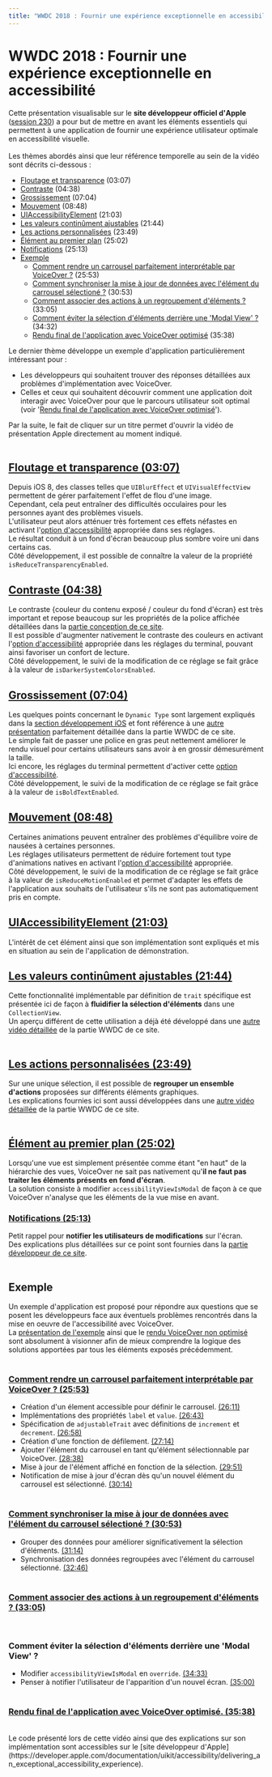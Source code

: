 ```yaml
---
title: "WWDC 2018 : Fournir une expérience exceptionnelle en accessibilité"
---
```


# WWDC 2018 : Fournir une expérience exceptionnelle en accessibilité

Cette présentation visualisable sur le **site développeur officiel d'<span lang="en">Apple</span>** ([session 230](https://developer.apple.com/videos/play/wwdc2018/230/)) a pour but de mettre en avant les éléments essentiels qui permettent à une application de fournir une expérience utilisateur optimale en accessibilité visuelle.
<br><img style="max-width: 700px; height: auto;" alt="" src="../../../../images/iOSdev/wwdc18-230.png" />
<br><br>Les thèmes abordés ainsi que leur référence temporelle au sein de la vidéo sont décrits ci-dessous :

- [Floutage et transparence](#TransparencyAndBlurring) (03:07)
- [Contraste](#Contrast) (04:38)
- [Grossissement](#Sizing) (07:04)
- [Mouvement](#Motion) (08:48)
- [UIAccessibilityElement](#UIAccessibilityElement) (21:03)
- [Les valeurs continûment ajustables](#AdjustableValues) (21:44)
- [Les actions personnalisées](#CustomActions) (23:49)
- [Élément au premier plan](#accessibilityViewIsModal) (25:02)
- [Notifications](#Notifications) (25:13)
- [Exemple](#Demo)
    - [Comment rendre un carrousel parfaitement interprétable par VoiceOver ?](#DemoSetCarousel) (25:53)
    - [Comment synchroniser la mise à jour de données avec l'élément du carrousel sélectioné ?](#DemoUpdateData) (30:53)
    - [Comment associer des actions à un regroupement d'éléments ?](#DemoCustomActions) (33:05)
    - [Comment éviter la sélection d'éléments derrière une 'Modal View' ?](#DemoModalView) (34:32)
    - [Rendu final de l'application avec VoiceOver optimisé](#DemoExceptionalVoiceOverExperience) (35:38)

Le dernier thème développe un exemple d'application particulièrement intéressant pour :
- Les développeurs qui souhaitent trouver des réponses détaillées aux problèmes d'implémentation avec VoiceOver.
- Celles et ceux qui souhaitent découvrir comment une application doit interagir avec VoiceOver pour que le parcours utilisateur soit optimal (voir '[Rendu final de l'application avec VoiceOver optimisé](#DemoExceptionalVoiceOverExperience)').

Par la suite, le fait de cliquer sur un titre permet d'ouvrir la vidéo de présentation <span lang="en">Apple</span> directement au moment indiqué.
<br><br>
<a name="TransparencyAndBlurring"></a>
## [Floutage et transparence (03:07)](https://developer.apple.com/videos/play/wwdc2018/230/?time=187)
Depuis iOS 8, des classes telles que `UIBlurEffect` et `UIVisualEffectView` permettent de gérer parfaitement l'effet de flou d'une image.
<br>Cependant, cela peut entraîner des difficultés occulaires pour les personnes ayant des problèmes visuels.
<br>L'utilisateur peut alors atténuer très fortement ces effets néfastes en activant l'[option d'accessibilité](../../../conception#options-d-accessibilite) appropriée dans ses réglages.
<br><img style="max-width: 950px; height: auto;" alt="" src="../../../../images/iOSdev/wwdc18-230-TransparencyAndBlurring_1.png" />
<br>Le résultat conduit à un fond d'écran beaucoup plus sombre voire uni dans certains cas.
<br><img style="max-width: 700px; height: auto;" alt="" src="../../../../images/iOSdev/wwdc18-230-TransparencyAndBlurring_2.png" />
<br>Côté développement, il est possible de connaître la valeur de la propriété `isReduceTransparencyEnabled`.
<br><img style="max-width: 650px; height: auto;" alt="" src="../../../../images/iOSdev/wwdc18-230-TransparencyAndBlurring_3.png" />

<a name="Contrast"></a>
## [Contraste (04:38)](https://developer.apple.com/videos/play/wwdc2018/230/?time=278)
Le contraste {couleur du contenu exposé / couleur du fond d'écran} est très important et repose beaucoup sur les propriétés de la police affichée détaillées dans la [partie conception de ce site](../../../conception#couleurs).
<br>Il est possible d'augmenter nativement le contraste des couleurs en activant l'[option d'accessibilité](../../../conception#options-d-accessibilite) appropriée dans les réglages du terminal, pouvant ainsi favoriser un confort de lecture.
<br><img style="max-width: 600px; height: auto;" alt="" src="../../../../images/iOSdev/wwdc18-230-Contrast_1.png" />
<br>Côté développement, le suivi de la modification de ce réglage se fait grâce à la valeur de `isDarkerSystemColorsEnabled`.
<br><img style="max-width: 650px; height: auto;" alt="" src="../../../../images/iOSdev/wwdc18-230-Contrast_2.png" />

<a name="Sizing"></a>
## [Grossissement (07:04)](https://developer.apple.com/videos/play/wwdc2018/230/?time=424)
Les quelques points concernant le `Dynamic Type` sont largement expliqués dans la [section développement iOS](../../../developpement#taille-des-textes) et font référence à une [autre présentation](../../2017/245/) parfaitement détaillée dans la partie WWDC de ce site.
<br>Le simple fait de passer une police en gras peut nettement améliorer le rendu visuel pour certains utilisateurs sans avoir à en grossir démesurément la taille.
<br>Ici encore, les réglages du terminal permettent d'activer cette [option d'accessibilité](../../../conception#options-d-accessibilit-).
<br><img style="max-width: 600px; height: auto;" alt="" src="../../../../images/iOSdev/wwdc18-230-Sizing_1.png" />
<br>Côté développement, le suivi de la modification de ce réglage se fait grâce à la valeur de `isBoldTextEnabled`.
<br><img style="max-width: 600px; height: auto;" alt="" src="../../../../images/iOSdev/wwdc18-230-Sizing_2.png" />

<a name="Motion"></a>
## [Mouvement (08:48)](https://developer.apple.com/videos/play/wwdc2018/230/?time=528)
Certaines animations peuvent entraîner des problèmes d'équilibre voire de nausées à certaines personnes.
<br>Les réglages utilisateurs permettent de réduire fortement tout type d'animations natives en activant l'[option d'accessibilité](../../../conception#options-d-accessibilit-) appropriée.
<br><img style="max-width: 950px; height: auto;" alt="" src="../../../../images/iOSdev/wwdc18-230-Motion_1.png" />
<br>Côté développement, le suivi de la modification de ce réglage se fait grâce à la valeur de `isReduceMotionEnabled` et permet d'adapter les effets de l'application aux souhaits de l'utilisateur s'ils ne sont pas automatiquement pris en compte.
<br><img style="max-width: 600px; height: auto;" alt="" src="../../../../images/iOSdev/wwdc18-230-Motion_2.png" />

<a name="UIAccessibilityElement"></a>
## [UIAccessibilityElement (21:03)](https://developer.apple.com/videos/play/wwdc2018/230/?time=1263)
L'intérêt de cet élément ainsi que son implémentation sont expliqués et mis en situation au sein de l'application de démonstration.
<br><img style="max-width: 550px; height: auto;" alt="" src="../../../../images/iOSdev/wwdc18-230-UIAccessibilityElement.png" />

<a name="AdjustableValues"></a>
## [Les valeurs continûment ajustables (21:44)](https://developer.apple.com/videos/play/wwdc2018/230/?time=1304)
Cette fonctionnalité implémentable par définition de `trait` spécifique est présentée ici de façon à **fluidifier la sélection d'éléments** dans une `CollectionView`.
<br><img style="max-width: 550px; height: auto;" alt="" src="../../../../images/iOSdev/wwdc18-230-AdjustableValues.png" />
<br>Un aperçu différent de cette utilisation a déjà été développé dans une [autre vidéo détaillée](../../2017/215#AdjustableValues) de la partie WWDC de ce site.
<br><br>
<a name="CustomActions"></a>
## [Les actions personnalisées (23:49)](https://developer.apple.com/videos/play/wwdc2018/230/?time=1429)
Sur une unique sélection, il est possible de **regrouper un ensemble d'actions** proposées sur différents éléments graphiques.
<br><img style="max-width: 700px; height: auto;" alt="" src="../../../../images/iOSdev/wwdc18-230-CustomActions.png" />
<br>Les explications fournies ici sont aussi développées dans une [autre vidéo détaillée](../../2017/215#CustomActions) de la partie WWDC de ce site.
<br><br>
<a name="accessibilityViewIsModal"></a>
## [Élément au premier plan (25:02)](https://developer.apple.com/videos/play/wwdc2018/230/?time=1502)
Lorsqu'une vue est simplement présentée comme étant "en haut" de la hiérarchie des vues, VoiceOver ne sait pas nativement qu'**il ne faut pas traiter les éléments présents en fond d'écran**.
<br>La solution consiste à modifier `accessibilityViewIsModal` de façon à ce que VoiceOver n'analyse que les éléments de la vue mise en avant.
<br><img style="max-width: 450px; height: auto;" alt="" src="../../../../images/iOSdev/wwdc18-230-ModalView.png" />

<a name="Notifications"></a>
### [Notifications (25:13)](https://developer.apple.com/videos/play/wwdc2018/230/?time=1513)
Petit rappel pour **notifier les utilisateurs de modifications** sur l'écran.
<br><img style="max-width: 800px; height: auto;" alt="" src="../../../../images/iOSdev/wwdc18-230-Notifications.png" />
<br>Des explications plus détaillées sur ce point sont fournies dans la [partie développeur de ce site](../../../developpement#informer-d-une-modification-sur-la-page).
<br><br>
<a name="Demo"></a>
## Exemple
Un exemple d'application est proposé pour répondre aux questions que se posent les développeurs face aux éventuels problèmes rencontrés dans la mise en oeuvre de l'accessibilité avec VoiceOver.
<br>La [présentation de l'exemple](https://developer.apple.com/videos/play/wwdc2018/230/?time=938) ainsi que le [rendu VoiceOver non optimisé](https://developer.apple.com/videos/play/wwdc2018/230/?time=1022) sont absolument à visionner afin de mieux comprendre la logique des solutions apportées par tous les éléments exposés précédemment.<br><br>
<a name="DemoSetCarousel"></a>
### [Comment rendre un carrousel parfaitement interprétable par VoiceOver ? (25:53)](https://developer.apple.com/videos/play/wwdc2018/230/?time=1553)
- Création d'un élement accessible pour définir le carrousel. [(26:11)](https://developer.apple.com/videos/play/wwdc2018/230/?time=1571)
- Implémentations des propriétés `label` et `value`. [(26:43)](https://developer.apple.com/videos/play/wwdc2018/230/?time=1603)
- Spécification de `adjustableTrait` avec définitions de `increment` et `decrement`. [(26:58)](https://developer.apple.com/videos/play/wwdc2018/230/?time=1618)
- Création d'une fonction de défilement. [(27:14)](https://developer.apple.com/videos/play/wwdc2018/230/?time=1634)
- Ajouter l'élément du carrousel en tant qu'élément sélectionnable par VoiceOver. [(28:38)](https://developer.apple.com/videos/play/wwdc2018/230/?time=1718)
- Mise à jour de l'élément affiché en fonction de la sélection. [(29:51)](https://developer.apple.com/videos/play/wwdc2018/230/?time=1791)
- Notification de mise à jour d'écran dès qu'un nouvel élément du carrousel est sélectionné. [(30:14)](https://developer.apple.com/videos/play/wwdc2018/230/?time=1814)
<br><br>
<a name="DemoUpdateData"></a>
### [Comment synchroniser la mise à jour de données avec l'élément du carrousel sélectioné ? (30:53)](https://developer.apple.com/videos/play/wwdc2018/230/?time=1853)
- Grouper des données pour améliorer significativement la sélection d'éléments. [(31:14)](https://developer.apple.com/videos/play/wwdc2018/230/?time=1874)
- Synchronisation des données regroupées avec l'élément du carrousel sélectionné. [(32:46)](https://developer.apple.com/videos/play/wwdc2018/230/?time=1966)
<br><br>
<a name="DemoCustomActions"></a>
### [Comment associer des actions à un regroupement d'éléments ? (33:05)](https://developer.apple.com/videos/play/wwdc2018/230/?time=1985)
<br>

<a name="DemoModalView"></a>
### Comment éviter la sélection d'éléments derrière une 'Modal View' ?
- Modifier `accessibilityViewIsModal` en `override`. [(34:33)](https://developer.apple.com/videos/play/wwdc2018/230/?time=2073)
- Penser à notifier l'utilisateur de l'apparition d'un nouvel écran. [(35:00)](https://developer.apple.com/videos/play/wwdc2018/230/?time=2100)
<br><br>

<a name="DemoExceptionalVoiceOverExperience"></a>
### [Rendu final de l'application avec VoiceOver optimisé. (35:38)](https://developer.apple.com/videos/play/wwdc2018/230/?time=2138)

<br>
Le code présenté lors de cette vidéo ainsi que des explications sur son implémentation sont accessibles sur le [site développeur d'<span lang="en">Apple</span>](https://developer.apple.com/documentation/uikit/accessibility/delivering_an_exceptional_accessibility_experience).
